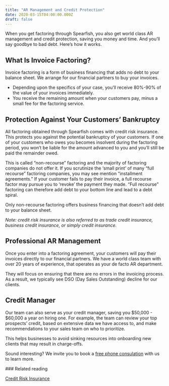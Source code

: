 ```yaml
---
title: "AR Management and Credit Protection"
date: 2020-03-15T04:00:00.000Z
draft: false
---
```


When you get factoring through Spearfish, you also get world class AR management and credit protection, saving you money and time. And you’ll say goodbye to bad debt. Here’s how it works. 

## What Is Invoice Factoring? 

Invoice factoring is a form of business financing that adds no debt to your balance sheet. We arrange for our financial partners to buy your invoices. 

* Depending upon the specifics of your case, you’ll receive 80%-90% of the value of your invoices immediately. 
* You receive the remaining amount when your customers pay, minus a small fee for the factoring service. 

## Protection Against Your Customers’ Bankruptcy

All factoring obtained through Spearfish comes with credit risk insurance. This protects you against the potential bankruptcy of your customers. If one of your customers who owes you becomes insolvent during the factoring period, you won’t be liable for the amount advanced to you and you’ll still be paid the remainder owed. 

This is called “non-recourse” factoring and the majority of factoring companies do not offer it. If you scrutinize the ‘small print’ of many “full recourse” factoring companies, you may see mention “installment agreements.” If your customer fails to pay their invoice, a full recourse factor may pursue you to ‘revoke’ the payment they made. “Full recourse” factoring can therefore add debt to your bottom line and lead to a debt spiral. 

Only non-recourse factoring offers business financing that doesn’t add debt to your balance sheet. 

<em>Note: credit risk insurance is also referred to as trade credit insurance, business credit insurance, or simply credit insurance.</em>

## Professional AR Management

Once you enter into a factoring agreement, your customers will pay their invoices directly to our financial partners. We have a world class team with over 20 years of experience, that operates as your de facto AR department. 

They will focus on ensuring that there are no errors in the invoicing process. As a result, we typically see DSO (Day Sales Outstanding) decline for our clients. 

## Credit Manager

Our team can also serve as your credit manager, saving you $50,000 - $60,000 a year on hiring one. For example, the team can review your top prospects’ credit, based on extensive data we have access to, and make recommendations to your sales team on who to prioritize. 

This helps businesses to avoid sinking resources into onboarding new clients that may result in charge-offs. 
<br/>

Sound interesting? We invite you to book a <a href="https://calendly.com/spearfish/consultation?month=2020-06" target="blank">free phone consulation</a> with us to learn more.
<p></p>
### Related reading
<p></p>
<a href="https://www.spearfishcap.com/blog/credit-risk-insurance/" target="blank">Credit Risk Insurance</a>

